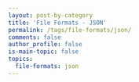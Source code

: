 ```yaml
---
layout: post-by-category
title: 'File Formats - JSON'
permalink: /tags/file-formats/json/
comments: false
author_profile: false
is-main-topic: false
topics:
  file-formats: json
---
```

